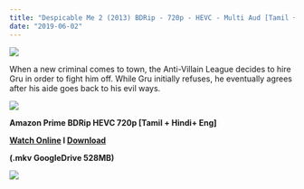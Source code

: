 ```yaml
---
title: "Despicable Me 2 (2013) BDRip - 720p - HEVC - Multi Aud [Tamil + Hindi + English] - x264 - 500MB"
date: "2019-06-02"
---
```


[![](https://1.bp.blogspot.com/-VFzWc02l_Bo/XPPtNH7mPTI/AAAAAAAAAhs/3CCH8NtJ2hEZKksdOK3P_rdRxk7dz184QCLcBGAs/s640/Despicable-Me-2-Movie{ef10caf61486310a8a3b16273f71b4c0877c64678ebf3a2890fcc81ce1775344}2B1.jpg)](https://1.bp.blogspot.com/-VFzWc02l_Bo/XPPtNH7mPTI/AAAAAAAAAhs/3CCH8NtJ2hEZKksdOK3P_rdRxk7dz184QCLcBGAs/s1600/Despicable-Me-2-Movie{ef10caf61486310a8a3b16273f71b4c0877c64678ebf3a2890fcc81ce1775344}2B1.jpg)

When a new criminal comes to town, the Anti-Villain League decides to hire Gru in order to fight him off. While Gru initially refuses, he eventually agrees after his aide goes back to his evil ways.

[![](https://1.bp.blogspot.com/-fai1ZuUwnbA/XIjy2aT4irI/AAAAAAAAANw/WFW0YRK47_8GLAt3pPBSzBk0GJA6Mk5fgCPcBGAYYCw/s1600/torrborder.gif)](https://1.bp.blogspot.com/-fai1ZuUwnbA/XIjy2aT4irI/AAAAAAAAANw/WFW0YRK47_8GLAt3pPBSzBk0GJA6Mk5fgCPcBGAYYCw/s1600/torrborder.gif)

**Amazon Prime BDRip HEVC 720p \[Tamil + Hindi+ Eng\]**

**[Watch Online](https://toonnetworktamilvideos.blogspot.com/p/despicable-me-2-2013.html) I [Download](https://drive.google.com/file/d/1BowCPcCj8aQJG4qlD5Hhh9IDF1-G50on/view)**

**(.mkv GoogleDrive 528MB)**

[![](https://1.bp.blogspot.com/-fai1ZuUwnbA/XIjy2aT4irI/AAAAAAAAANw/WFW0YRK47_8GLAt3pPBSzBk0GJA6Mk5fgCPcBGAYYCw/s1600/torrborder.gif)](https://1.bp.blogspot.com/-fai1ZuUwnbA/XIjy2aT4irI/AAAAAAAAANw/WFW0YRK47_8GLAt3pPBSzBk0GJA6Mk5fgCPcBGAYYCw/s1600/torrborder.gif)
